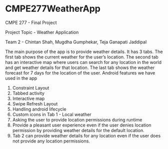 # CMPE277WeatherApp

CMPE 277 - Final Project

Project Topic - Weather Application

Team 2 - Chintan Shah, Mugdha Gumphekar, Teja Ganapati Jaddipal

The main purpose of the app is to provide weather details. It has 3 tabs. The first tab shows the current weather for the user’s location. The second tab has an interactive map where users can search for any location in the world and get weather details for that location. The last tab shows the weather forecast for 7 days for the location of the user. Android features we have used in the app
1. Constraint Layout
2. Tabbed activity
3. Interactive map
4. Swipe Refresh Layout
5. Handling android lifecycle
6. Custom icons in Tab 1 - Local weather
7. Asking the user to provide location permissions during runtime
8. Provide a pleasant user experience even if the user denies location permission by providing weather details for the default location.
9. Tab 2 can provide weather details for any location even if the user does not provide any location permissions.

